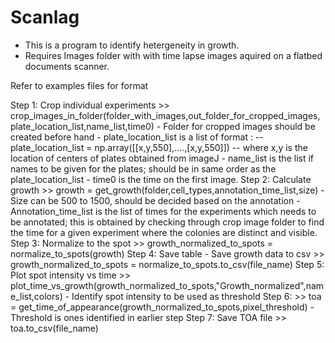 # Scanlag
- This is a program to identify hetergeneity in growth.
- Requires Images folder with with time lapse images aquired on a flatbed documents scanner.

Refer to examples files for format

Step 1: Crop individual experiments
        >> crop_images_in_folder(folder_with_images,out_folder_for_cropped_images,plate_location_list,name_list,time0)
        - Folder for cropped images should be created before hand
        - plate_location_list is a list of format :
                -- plate_location_list = np.array([[x,y,550],....,[x,y,550]])
                -- where x,y is the location of centers of plates obtained from imageJ
         - name_list is the list if names to be given for the plates; should be in same order as the plate_location_list
         - time0 is the time on the first image.
Step 2: Calculate growth
        >> growth = get_growth(folder,cell_types,annotation_time_list,size)
        - Size can be 500 to 1500, should be decided based on the annotation
        - Annotation_time_list is the list of times for the experiments which needs to be annotated; this is obtained by checking through crop image folder to find the time for a given experiment where the colonies are distinct and visible.
Step 3: Normalize to the spot
        >> growth_normalized_to_spots = normalize_to_spots(growth)
Step 4: Save table
        - Save growth data to csv
        >> growth_normalized_to_spots = normalize_to_spots.to_csv(file_name)
Step 5: Plot spot intensity vs time
        >> plot_time_vs_growth(growth_normalized_to_spots,"Growth_normalized",name_list,colors)
        - Identify spot intensity to be used as threshold
Step 6: >> toa = get_time_of_appearance(growth_normalized_to_spots,pixel_threshold)
        - Threshold is ones identified in earlier step
Step 7: Save TOA file
        >> toa.to_csv(file_name)
